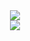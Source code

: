 <div align="center">
  <a href="https://forthebadge.com"><img src="https://forthebadge.com/images/featured/featured-made-with-crayons.svg"></a>
  <br>
  <a href="https://forthebadge.com"><img src="https://forthebadge.com/images/featured/featured-powered-by-electricity.svg"></a>
</div>

